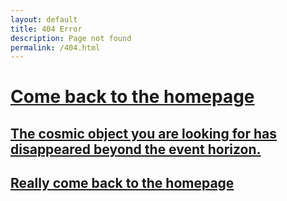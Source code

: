 ```yaml
---
layout: default
title: 404 Error
description: Page not found
permalink: /404.html
---
```


# [Come back to the homepage](https://www.youtube.com/watch?v=dQw4w9WgXcQ)

## [The cosmic object you are looking for has disappeared beyond the event horizon.](https://www.nasa.gov/404/)

## [Really come back to the homepage](index.md)
